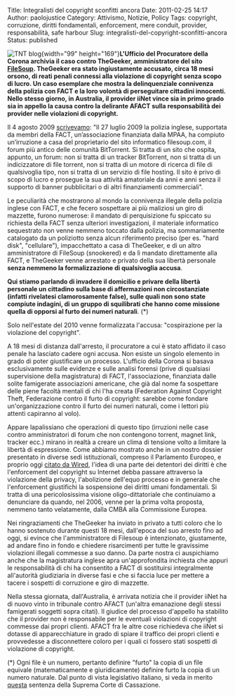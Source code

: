 Title: Integralisti del copyright sconfitti ancora
Date: 2011-02-25 14:17
Author: paolojustice
Category: Attivismo, Notizie, Policy
Tags: copyright, corruzione, diritti fondamentali, enforcement, mere conduit, provider, responsabilità, safe harbour
Slug: integralisti-del-copyright-sconfitti-ancora
Status: published

![TNT blog](http://i65.photobucket.com/albums/h218/Dilling/PIGS2_Resized.jpg){width="99" height="169"}**L'Ufficio del Procuratore della Corona archivia il caso contro TheGeeker, amministratore del sito [FileSoup](http://filesoup.com%20target=). TheGeeker era stato ingiustamente accusato, circa 18 mesi orsono, di reati penali connessi alla violazione di copyright senza scopo di lucro. Un caso esemplare che mostra la delinquenziale connivenza della polizia con FACT e la loro volontà di perseguitare cittadini innocenti. Nello stesso giorno, in Australia, il provider iiNet vince sia in primo grado sia in appello la causa contro la delirante AFACT sulla responsabilità dei provider nelle violazioni di copyright.**  
  
<!--more-->

Il 4 agosto 2009 [scrivevamo](http://blog.tntvillage.scambioetico.org/?p=2671): "Il 27 luglio 2009 la polizia inglese, supportata da membri della FACT, un’associazione finanziata dalla MPAA, ha compiuto un’irruzione a casa del proprietario del sito informatico filesoup.com, il forum più antico delle comunità BitTorrent. Si tratta di un sito che ospita, appunto, un forum: non si tratta di un tracker BitTorrent, non si tratta di un indicizzatore di file torrent, non si tratta di un motore di ricerca di file di qualsivoglia tipo, non si tratta di un servizio di file hosting. Il sito è privo di scopo di lucro e prosegue la sua attività amatoriale da anni e anni senza il supporto di banner pubblicitari o di altri finanziamenti commerciali".

Le peculiarità che mostrarono al mondo la connivenza illegale della polizia inglese con FACT, e che fecero sospettare ai più maliziosi un giro di mazzette, furono numerose: il mandato di perquisizione fu spiccato su richiesta della FACT senza ulteriori investigazioni, il materiale informatico sequestrato non venne nemmeno toccato dalla polizia, ma sommariamente catalogato da un poliziotto senza alcun riferimento preciso (per es. "hard disk", "cellulare"), impacchettato a casa di TheGeeker, e di un altro amministratore di FileSoup (snookered) e da lì mandato direttamente alla FACT, e TheGeeker venne arrestato e privato della sua libertà personale **senza nemmeno la formalizzazione di qualsivoglia accusa**.

**Qui stiamo parlando di invadere il domicilio e privare della libertà personale un cittadino sulla base di affermazioni non circostanziate (infatti rivelatesi clamorosamente false), sulle quali non sono state compiute indagini, di un gruppo di squilibrati che hanno come missione quella di opporsi al furto dei numeri naturali**. (\*)

Solo nell'estate del 2010 venne formalizzata l'accusa: "cospirazione per la violazione del copyright".

A 18 mesi di distanza dall'arresto, il procuratore a cui è stato affidato il caso penale ha lasciato cadere ogni accusa. Non esiste un singolo elemento in grado di poter giustificare un processo. L'ufficio della Corona si basava esclusivamente sulle evidenze e sulle analisi forensi (prive di qualsiasi supervisione della magistratura) di FACT, l'associazione, finanziata dalle solite famigerate associazioni americane, che già dal nome fa sospettare delle piene facoltà mentali di chi l'ha creata (Federation Against Copyright Theft, Federazione contro il furto di copyright: sarebbe come fondare un'organizzazione contro il furto dei numeri naturali, come i lettori più attenti capiranno al volo).

Appare lapalissiano che operazioni di questo tipo (irruzioni nelle case contro amministratori di forum che non contengono torrent, magnet link, tracker ecc.) mirano in realtà a creare un clima di tensione volto a limitare la libertà di espressione. Come abbiamo mostrato anche in un nostro dossier presentato in diverse sedi istituzionali, compreso il Parlamento Europeo, e proprio oggi [citato da Wired](http://daily.wired.it/news/politica/anonymous-contro-il-copyright.html), l'idea di una parte dei detentori dei diritti è che l'enforcement del copyright su Internet debba passare attraverso la violazione della privacy, l'abolizione dell'equo processo e in generale che l'enforcement giustifichi la sospensione dei diritti umani fondamentali. Si tratta di una pericolosissima visione oligo-dittatoriale che continuiamo a denunciare da quando, nel 2006, venne per la prima volta proposta, nemmeno tanto velatamente, dalla CMBA alla Commissione Europea.

Nei ringraziamenti che TheGeeker ha inviato in privato a tutti coloro che lo hanno sostenuto durante questi 18 mesi, dall'epoca del suo arresto fino ad oggi, si evince che l'amministratore di Filesoup è intenzionato, giustamente, ad andare fino in fondo e chiedere risarcimenti per tutte le gravissime violazioni illegali commesse a suo danno. Da parte nostra ci auspichiamo anche che la magistratura inglese apra un'approfondita inchiesta che appuri le responsabilità di chi ha consentito a FACT di sostituirsi integralmente all'autorità giudiziaria in diverse fasi e che si faccia luce per mettere a tacere i sospetti di corruzione e giro di mazzette.

Nella stessa giornata, dall'Australia, è arrivata notizia che il provider iiNet ha di nuovo vinto in tribunale contro AFACT (un'altra emanazione degli stessi famigerati soggetti sopra citati). Il giudice del processo d'appello ha stabilito che il provider non è responsabile per le eventuali violazioni di copyright commesse dai propri clienti. AFACT fra le altre cose richiedeva che iiNet si dotasse di apparecchiature in grado di spiare il traffico dei propri clienti e provvedesse a disconnettere coloro per i quali ci fossero stati sospetti di violazione di copyright.

(\*) Ogni file è un numero, pertanto definire "furto" la copia di un file equivale (matematicamente e giuridicamente) definire furto la copia di un numero naturale. Dal punto di vista legislativo italiano, si veda in merito [questa](http://scialdone.blogspot.com/2010/12/non-si-puo-rubare-un-file-capito-voi.html) sentenza della Suprema Corte di Cassazione.
